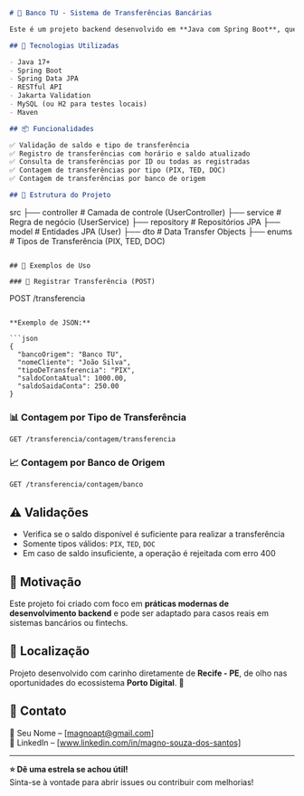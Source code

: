 ```markdown
# 💸 Banco TU - Sistema de Transferências Bancárias

Este é um projeto backend desenvolvido em **Java com Spring Boot**, que simula um sistema de transferências bancárias (PIX, TED e DOC). Ele realiza validações, registra transações e fornece relatórios de contagem por tipo de transferência e banco de origem.

## 🚀 Tecnologias Utilizadas

- Java 17+
- Spring Boot
- Spring Data JPA
- RESTful API
- Jakarta Validation
- MySQL (ou H2 para testes locais)
- Maven

## 📦 Funcionalidades

✅ Validação de saldo e tipo de transferência  
✅ Registro de transferências com horário e saldo atualizado  
✅ Consulta de transferências por ID ou todas as registradas  
✅ Contagem de transferências por tipo (PIX, TED, DOC)  
✅ Contagem de transferências por banco de origem

## 📁 Estrutura do Projeto

```
src
├── controller          # Camada de controle (UserController)
├── service             # Regra de negócio (UserService)
├── repository          # Repositórios JPA
├── model               # Entidades JPA (User)
├── dto                 # Data Transfer Objects
├── enums               # Tipos de Transferência (PIX, TED, DOC)
```

## 🧪 Exemplos de Uso

### 🔄 Registrar Transferência (POST)

```
POST /transferencia
```

**Exemplo de JSON:**

```json
{
  "bancoOrigem": "Banco TU",
  "nomeCliente": "João Silva",
  "tipoDeTransferencia": "PIX",
  "saldoContaAtual": 1000.00,
  "saldoSaidaConta": 250.00
}
```

### 📊 Contagem por Tipo de Transferência

```
GET /transferencia/contagem/transferencia
```

### 📈 Contagem por Banco de Origem

```
GET /transferencia/contagem/banco
```

## ⚠️ Validações

- Verifica se o saldo disponível é suficiente para realizar a transferência
- Somente tipos válidos: `PIX`, `TED`, `DOC`
- Em caso de saldo insuficiente, a operação é rejeitada com erro 400

## 🧠 Motivação

Este projeto foi criado com foco em **práticas modernas de desenvolvimento backend** e pode ser adaptado para casos reais em sistemas bancários ou fintechs.

## 📍 Localização

Projeto desenvolvido com carinho diretamente de **Recife - PE**, de olho nas oportunidades do ecossistema **Porto Digital**. 💙

## 🤝 Contato

📧 Seu Nome – [magnoapt@gmail.com]  
💼 LinkedIn – [www.linkedin.com/in/magno-souza-dos-santos]

---

**⭐ Dê uma estrela se achou útil!**  
Sinta-se à vontade para abrir issues ou contribuir com melhorias!
```
